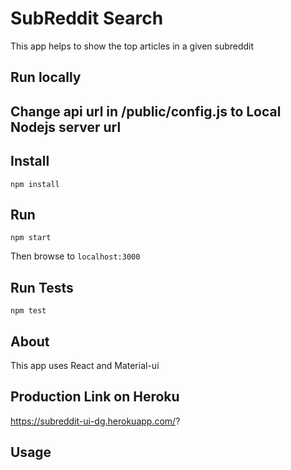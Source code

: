 # SubReddit Search
This app helps to show the top articles in a given subreddit

## Run locally

## Change api url in /public/config.js to Local Nodejs server url

## Install
```
npm install
```
## Run

```
npm start
```

Then browse to `localhost:3000`

## Run Tests

```
npm test
```

## About

This app uses React and Material-ui 

## Production Link on Heroku
https://subreddit-ui-dg.herokuapp.com/?

## Usage 




